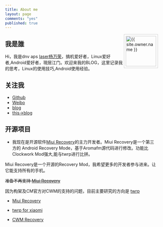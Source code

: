 ```yaml
---
title: About me
layout: page
comments: "yes"
published: true
---
```


<img src="{{ site.owner.avatar }}" alt="{{ site.owner.name }}" class="avatar" style="width: 100px; margin: 0 0 8px; border: solid 1px #ccc; float: right; padding: 5px;" />

## 我是誰

Hi，我是dnv aps [laser杨万荣][4]，搞机爱好者，Linux爱好者,Android爱好者，現居江门。欢迎来我的BLOG，这里记录我的思考，Linux的使用技巧,Android使用经验。

## 关注我

* [Github][3]
* [Weibo][4]
* [blog][5]
* [this->blog][6]

## 开源项目

 - 我现在是开源软件[Miui Recovery][0]的主力开发者。Miui Recovery是一个第三方的 Android Recovery Mode，基于Aromafm源代码进行修改。功能比Clockwork Mod强大,能与twrp进行比拼。

Miui Recovery是一个开源的Recovery Mod，我希望更多的开发者参与进来。让它能支持所有的手机。

~~准备不再支持 [Miui Recovery][0]~~

 因为构架及CM官方对CWM的支持的问题，目前主要研究的方向是 [twrp][1]

 - [Miui Recovery][0]

 - [twrp for xiaomi][1] 
   
 - [CWM Recovery][2] 


[0]: http://github.com/sndnvaps/miui_recovery "Miui Recovery"
[1]: https://github.com/sndnvaps/android_bootable_recovery_twrp "TWRP support tdb func"
[2]: https://github.com/sndnvaps/xiaomi_ivan_cwm_recovery "ClockWorkMode Recovery"
[3]: http://github.com/sndnvaps "开源项目主页"
[4]: http://weibo.com/210124187 "我的个人微博"
[5]: http://www.cnblogs.com/sn-dnv-aps/ "个人中文博客"
[6]: https://blog.sndnvaps.com "托管在github pages的博客"
